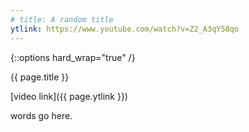 ```yaml
---
# title: A random title
ytlink: https://www.youtube.com/watch?v=Z2_A3qY58qo
---
```


{::options hard_wrap="true" /}

{{ page.title }}

[video link]({{ page.ytlink }})


words go here.
